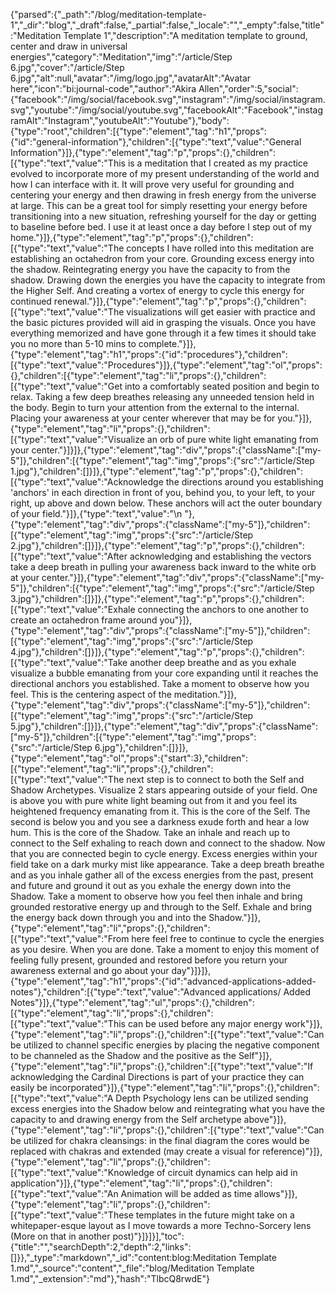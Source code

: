 {"parsed":{"_path":"/blog/meditation-template-1","_dir":"blog","_draft":false,"_partial":false,"_locale":"","_empty":false,"title":"Meditation Template 1","description":"A meditation template to ground, center and draw in universal energies","category":"Meditation","img":"/article/Step 6.jpg","cover":"/article/Step 6.jpg","alt":null,"avatar":"/img/logo.jpg","avatarAlt":"Avatar here","icon":"bi:journal-code","author":"Akira Allen","order":5,"social":{"facebook":"/img/social/facebook.svg","instagram":"/img/social/instagram.svg","youtube":"/img/social/youtube.svg","facebookAlt":"Facebook","instagramAlt":"Instagram","youtubeAlt":"Youtube"},"body":{"type":"root","children":[{"type":"element","tag":"h1","props":{"id":"general-information"},"children":[{"type":"text","value":"General Information"}]},{"type":"element","tag":"p","props":{},"children":[{"type":"text","value":"This is a meditation that I created as my practice evolved to incorporate more of my present understanding of the world and how I can interface with it. It will prove very useful for grounding and centering your energy and then drawing in fresh energy from the universe at large. This can be a great tool for simply resetting your energy before transitioning into a new situation, refreshing yourself for the day or getting to baseline before bed. I use it at least once a day before I step out of my home."}]},{"type":"element","tag":"p","props":{},"children":[{"type":"text","value":"The concepts I have rolled into this meditation are establishing an octahedron from your core. Grounding excess energy into the shadow. Reintegrating energy you have the capacity to from the shadow. Drawing down the energies you have the capacity to integrate from the Higher Self. And creating a vortex of energy to cycle this energy for continued renewal."}]},{"type":"element","tag":"p","props":{},"children":[{"type":"text","value":"The visualizations will get easier with practice and the basic pictures provided will aid in grasping the visuals. Once you have everything memorized and have gone through it a few times it should take you no more than 5-10 mins to complete."}]},{"type":"element","tag":"h1","props":{"id":"procedures"},"children":[{"type":"text","value":"Procedures"}]},{"type":"element","tag":"ol","props":{},"children":[{"type":"element","tag":"li","props":{},"children":[{"type":"text","value":"Get into a comfortably seated position and begin to relax. Taking a few deep breathes releasing any unneeded tension held in the body. Begin to turn your attention from the external to the internal. Placing your awareness at your center wherever that may be for you."}]},{"type":"element","tag":"li","props":{},"children":[{"type":"text","value":"Visualize an orb of pure white light emanating from your center."}]}]},{"type":"element","tag":"div","props":{"className":["my-5"]},"children":[{"type":"element","tag":"img","props":{"src":"/article/Step 1.jpg"},"children":[]}]},{"type":"element","tag":"p","props":{},"children":[{"type":"text","value":"Acknowledge the directions around you establishing 'anchors' in each direction in front of you, behind you, to your left, to your right, up above and down below. These anchors will act the outer boundary of your field."}]},{"type":"text","value":"\n  "},{"type":"element","tag":"div","props":{"className":["my-5"]},"children":[{"type":"element","tag":"img","props":{"src":"/article/Step 2.jpg"},"children":[]}]},{"type":"element","tag":"p","props":{},"children":[{"type":"text","value":"After acknowledging and establishing the vectors take a deep breath in pulling your awareness back inward to the white orb at your center."}]},{"type":"element","tag":"div","props":{"className":["my-5"]},"children":[{"type":"element","tag":"img","props":{"src":"/article/Step 3.jpg"},"children":[]}]},{"type":"element","tag":"p","props":{},"children":[{"type":"text","value":"Exhale connecting the anchors to one another to create an octahedron frame around you"}]},{"type":"element","tag":"div","props":{"className":["my-5"]},"children":[{"type":"element","tag":"img","props":{"src":"/article/Step 4.jpg"},"children":[]}]},{"type":"element","tag":"p","props":{},"children":[{"type":"text","value":"Take another deep breathe and as you exhale visualize a bubble emanating from your core expanding until it reaches the directional anchors you established. Take a moment to observe how you feel. This is the centering aspect of the meditation."}]},{"type":"element","tag":"div","props":{"className":["my-5"]},"children":[{"type":"element","tag":"img","props":{"src":"/article/Step 5.jpg"},"children":[]}]},{"type":"element","tag":"div","props":{"className":["my-5"]},"children":[{"type":"element","tag":"img","props":{"src":"/article/Step 6.jpg"},"children":[]}]},{"type":"element","tag":"ol","props":{"start":3},"children":[{"type":"element","tag":"li","props":{},"children":[{"type":"text","value":"The next step is to connect to both the Self and Shadow Archetypes. Visualize 2 stars appearing outside of your field. One is above you with pure white light beaming out from it and you feel its heightened frequency emanating from it. This is the core of the Self. The second is below you and you see a darkness exude forth and hear a low hum. This is the core of the Shadow. Take an inhale and reach up to connect to the Self exhaling to reach down and connect to the shadow. Now that you are connected begin to cycle energy. Excess energies within your field take on a dark murky mist like appearance. Take a deep breath breathe and as you inhale gather all of the excess energies from the past, present and future and ground it out as you exhale the energy down into the Shadow. Take a moment to observe how you feel then inhale and bring grounded restorative energy up and through to the Self. Exhale and bring the energy back down through you and into the Shadow."}]},{"type":"element","tag":"li","props":{},"children":[{"type":"text","value":"From here feel free to continue to cycle the energies as you desire. When you are done. Take a moment to enjoy this moment of feeling fully present, grounded and restored before you return your awareness external and go about your day"}]}]},{"type":"element","tag":"h1","props":{"id":"advanced-applications-added-notes"},"children":[{"type":"text","value":"Advanced applications/ Added Notes"}]},{"type":"element","tag":"ul","props":{},"children":[{"type":"element","tag":"li","props":{},"children":[{"type":"text","value":"This can be used before any major energy work"}]},{"type":"element","tag":"li","props":{},"children":[{"type":"text","value":"Can be utilized to channel specific energies by placing the negative component to be channeled as the Shadow and the positive as the Self"}]},{"type":"element","tag":"li","props":{},"children":[{"type":"text","value":"If acknowledging the Cardinal Directions is part of your practice they can easily be incorporated"}]},{"type":"element","tag":"li","props":{},"children":[{"type":"text","value":"A Depth Psychology lens can be utilized sending excess energies into the Shadow  below and reintegrating what you have the capacity to and drawing energy from the Self archetype above"}]},{"type":"element","tag":"li","props":{},"children":[{"type":"text","value":"Can be utilized for chakra cleansings: in the final diagram the cores would be replaced with chakras and extended (may create a visual for reference)"}]},{"type":"element","tag":"li","props":{},"children":[{"type":"text","value":"Knowledge of circuit dynamics can help aid in application"}]},{"type":"element","tag":"li","props":{},"children":[{"type":"text","value":"An Animation will be added as time allows"}]},{"type":"element","tag":"li","props":{},"children":[{"type":"text","value":"These templates in the future might take on a whitepaper-esque layout as I move towards a more Techno-Sorcery lens (More on that in another post)"}]}]}],"toc":{"title":"","searchDepth":2,"depth":2,"links":[]}},"_type":"markdown","_id":"content:blog:Meditation Template 1.md","_source":"content","_file":"blog/Meditation Template 1.md","_extension":"md"},"hash":"TlbcQ8rwdE"}